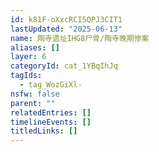 ```yaml
---
id: k81F-oXxcRCI5QPJ3CIT1
lastUpdated: "2025-06-13"
name: 陶寺遗址IHG8尸骨/陶寺晚期惨案
aliases: []
layer: 6
categoryId: cat_1YBqIhJq
tagIds:
  - tag_WozGiXl-
nsfw: false
parent: ""
relatedEntries: []
timelineEvents: []
titledLinks: []
---
```


